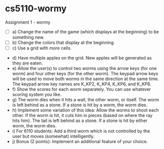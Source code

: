 # cs5110-wormy
Assignment 1 - wormy

- [ ] a) Change the name of the game  (which displays at the beginning) to be something new.
- [ ] b) Change the colors that display at the beginning.
- [ ] c) Use a grid with more cells.
- d) Have multiple apples on the grid.  New apples will be generated as they are eaten.  
- e) Allow the user(s) to control two worms using the arrow keys (for one worm) and four other keys (for the 
other worm). The keypad arrow keys will be used to move both worms in the same direction at the 
same time.  The keypad arrow key names are K_KP2, K_KP4,  K_KP6, and K_KP8.
- f) Show the scores for each worm separately.   You can use whatever scoring system you like.   
- g) The worm dies when it hits a wall, the other worm, or itself.  The worm is left behind as a stone.  If a 
stone is hit by a worm, the worm dies.
- h) Implement some variation of this idea: Allow the worms to shoot each other.  If the worm is hit, it cuts 
him in pieces (based on where the ray hits him).  The tail is left behind as a stone.  If a stone is hit by 
either worm, the worm dies.
- i) For 6110 students: Add a third worm which is not controlled by the user but moves (somewhat) 
intelligently. 
- j) Bonus (2 points): Implement an additional feature of your choice.
